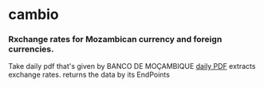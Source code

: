 # cambio

### Rxchange rates for Mozambican currency and foreign currencies.

Take daily pdf that's given by BANCO DE MOÇAMBIQUE [daily PDF](http://www.bancomoc.mz/Files/REFR/ZMMIREFR.pdf)
extracts exchange rates. returns the data by its EndPoints

